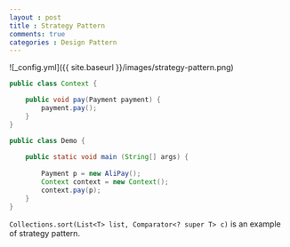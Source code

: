 ```yaml
---
layout : post
title : Strategy Pattern
comments: true
categories : Design Pattern
---
```


![_config.yml]({{ site.baseurl }}/images/strategy-pattern.png)

```java
public class Context {

    public void pay(Payment payment) {
        payment.pay();
    }
}

public class Demo {
    
    public static void main (String[] args) {
    
        Payment p = new AliPay();
        Context context = new Context();
        context.pay(p);
    }
}
```

`Collections.sort(List<T> list, Comparator<? super T> c)` is an example of strategy pattern.
